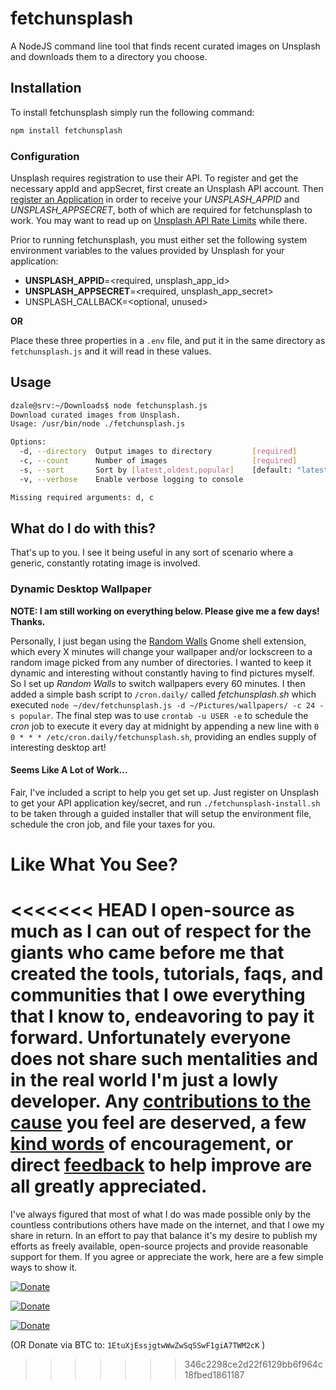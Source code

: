 # fetchunsplash

A NodeJS command line tool that finds recent curated images on Unsplash and downloads them to a directory you choose.

## Installation

To install fetchunsplash simply run the following command:

```sh
npm install fetchunsplash
```

### Configuration

Unsplash requires registration to use their API. To register and get the necessary appId and appSecret, first create an Unsplash API account. Then [register an Application](https://unsplash.com/documentation#registering-your-application) in order to receive your *UNSPLASH_APPID* and *UNSPLASH_APPSECRET*, both of which are required for fetchunsplash to work. You may want to read up on [Unsplash API Rate Limits](https://unsplash.com/documentation#rate-limiting) while there.

Prior to running fetchunsplash, you must either set the following system environment variables to the values provided by Unsplash for your application:

 * **UNSPLASH_APPID**=<required, unsplash_app_id>
 * **UNSPLASH_APPSECRET**=<required, unsplash_app_secret>
 * UNSPLASH_CALLBACK=<optional, unused>

**OR** 

Place these three properties in a `.env` file, and put it in the same directory as `fetchunsplash.js` and it will read in these values.


## Usage

```sh
dzale@srv:~/Downloads$ node fetchunsplash.js 
Download curated images from Unsplash.
Usage: /usr/bin/node ./fetchunsplash.js

Options:
  -d, --directory  Output images to directory         [required]
  -c, --count      Number of images                   [required]
  -s, --sort       Sort by [latest,oldest,popular]    [default: "latest"]
  -v, --verbose    Enable verbose logging to console

Missing required arguments: d, c

```


## What do I do with this?

That's up to you. I see it being useful in any sort of scenario where a generic, constantly rotating image is involved.

### Dynamic Desktop Wallpaper

**NOTE: I am still working on everything below. Please give me a few days! Thanks.**

Personally, I just began using the [Random Walls](https://github.com/rodakorn/randwall) Gnome shell extension, which every X minutes will change your wallpaper and/or lockscreen to a random image picked from any number of directories. I wanted to keep it dynamic and interesting without constantly having to find pictures myself. So I set up *Random Walls* to switch wallpapers every 60 minutes.
I then added a simple bash script to `/cron.daily/` called *fetchunsplash.sh* which executed `node ~/dev/fetchunsplash.js -d ~/Pictures/wallpapers/ -c 24 -s popular`.
The final step was to use `crontab -u USER -e` to schedule the *cron* job to execute it every day at midnight by appending a new line with `0 0 * * * /etc/cron.daily/fetchunsplash.sh`, providing an endles supply of interesting desktop art!

#### Seems Like A Lot of Work...

Fair, I've included a script to help you get set up. Just register on Unsplash to get your API application key/secret, and run `./fetchunsplash-install.sh` to be taken through a guided installer that will setup the environment file, schedule the cron job, and file your taxes for you.

# Like What You See?

<<<<<<< HEAD
I open-source as much as I can out of respect for the giants who came before me that created the tools, tutorials, faqs, and communities that I owe everything that I know to, endeavoring to pay it forward. Unfortunately everyone does not share such mentalities and in the real world I'm just a lowly developer. Any [contributions to the cause](https://dzale.net/donate) you feel are deserved, a few [kind words](mailto:david.zaletanski@gmail.com) of encouragement, or direct [feedback](https://github.com/david-zaletanski/fetchunsplash/issues) to help improve are all greatly appreciated. 
=======
I've always figured that most of what I do was made possible only by the countless contributions others have made on the internet, and that I owe my share in return. In an effort to pay that balance it's my desire to publish my efforts as freely available, open-source projects and provide reasonable support for them. If you agree or appreciate the work, here are a few simple ways to show it.

[![Donate](https://img.shields.io/badge/Visit%20My-Site-953030.svg?logo=github&logoColor=white&longCache=true&style=for-the-badge)](https://dzale.net/)

[![Donate](https://img.shields.io/badge/Send%20Your-Feedback-DD6B38.svg?logo=rss&logoColor=white&longCache=true&style=for-the-badge)](mailto:david.zaletanski@gmail.com)

[![Donate](https://img.shields.io/badge/Donate%20And-Allow%20Me%20To%20Do%20More-5f9341.svg?logo=paypal&logoColor=white&longCache=true&style=for-the-badge)](https://www.paypal.com/cgi-bin/webscr?cmd=_s-xclick&hosted_button_id=FY47628LG7BUY)

(OR Donate via BTC to: `1EtuXjEssjgtwWwZwSqSSwF1giA7TWM2cK` )
>>>>>>> 346c2298ce2d22f6129bb6f964c18fbed1861187
